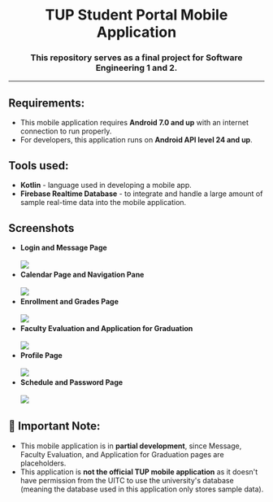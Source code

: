 <h1 align="center"> TUP Student Portal Mobile Application </h1>
<h3 align="center">This repository serves as a final project for Software Engineering 1 and 2.</h3>
<hr>

<h2>Requirements:</h2>
<ul>
  <li>This mobile application requires <b>Android 7.0 and up</b> with an internet connection to run properly.</li>
  <li>For developers, this application runs on <b>Android API level 24 and up</b>.</li>
</ul>

<h2>Tools used:</h2>
<ul>
  <li><b>Kotlin</b> - language used in developing a mobile app.</li>
  <li><b>Firebase Realtime Database</b> - to integrate and handle a large amount of sample real-time data into the mobile application.</li>
</ul>

<h2>Screenshots</h2>
<ul>
  <li>
    <b>Login and Message Page</b><br><br>
    <img src="https://github.com/hanmarine/tup-mobile-app/assets/129721252/b23686b7-c6b8-457a-a70c-89fc7688431d">
  </li>
    <li>
    <b>Calendar Page and Navigation Pane</b><br><br>
    <img src="https://github.com/hanmarine/tup-mobile-app/assets/129721252/51e10bfd-dfaf-46ef-8e0e-ff6c5791d0c0">
  </li>
  <li>
    <b>Enrollment and Grades Page</b><br><br>
    <img src="https://github.com/hanmarine/tup-mobile-app/assets/129721252/0b742af5-ca67-4b1d-be81-60d9557e9e5f">
  </li>
  <li>
    <b>Faculty Evaluation and Application for Graduation</b><br><br>
    <img src="https://github.com/hanmarine/tup-mobile-app/assets/129721252/af2a8fdb-88e4-4547-a6fb-2192ebf30314">
  </li>
  <li>
    <b>Profile Page</b><br><br>
    <img src="https://github.com/hanmarine/tup-mobile-app/assets/129721252/68e3a97c-876b-4d74-bfe9-66886dedfde4">
  </li>
  <li>
    <b>Schedule and Password Page</b><br><br>
    <img src="https://github.com/hanmarine/tup-mobile-app/assets/129721252/f91f0b73-0118-43e8-988e-c32b39770cee">
  </li>
</ul>

<h2>📝 Important Note:</h2>
<ul>
  <li>This mobile application is in <b>partial development</b>, since Message, Faculty Evaluation, and Application for Graduation pages are placeholders.</li>
  <li>This application is <b>not the official TUP mobile application</b> as it doesn't have permission from the UITC to use the university's database (meaning the database used in this application only stores sample data).</li>
</ul>
